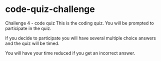 # code-quiz-challenge
Challenge 4 - code quiz
This is the coding quiz.   You will be prompted to participate in the quiz.

If you decide to participate you will have several multiple choice answers and the quiz will be timed.

You will have your time reduced if you get an incorrect answer.
